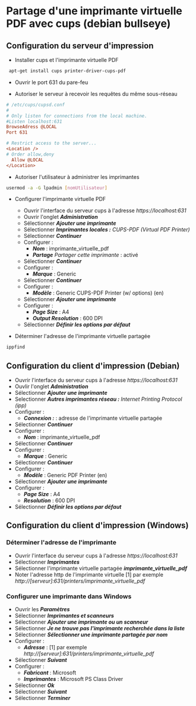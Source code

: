 # Partage d'une imprimante virtuelle PDF avec cups (debian bullseye)

## Configuration du serveur d'impression

* Installer cups et l'imprimante virtuelle PDF 

```bash
 apt-get install cups printer-driver-cups-pdf
 ```

* Ouvrir le port 631 du pare-feu

* Autoriser le serveur à recevoir les requêtes du même sous-réseau

```ini
# /etc/cups/cupsd.conf
#
# Only listen for connections from the local machine.
#Listen localhost:631
BrowseAdress @LOCAL
Port 631

# Restrict access to the server...
<Location />
# Order allow,deny
  Allow @LOCAL
</Location>

```

* Autoriser l'utilisateur à administrer les imprimantes

```bash
usermod -a -G lpadmin [nomUtilisateur]
```

* Configurer l'imprimante virtuelle PDF

    * Ouvrir l'interface du serveur cups à l'adresse _https://localhost:631_
    * Ouvrir l'onglet _**Administration**_
    * Sélectionner _**Ajouter une imprimante**_
    * Sélectionner _**Imprimantes locales :** CUPS-PDF (Virtual PDF Printer)_
    * Sélectionner _**Continuer**_
    * Configurer : 
        * _**Nom**_ : imprimante_virtuelle_pdf
        * _**Partage**  Partager cette imprimante_ : activé
    * Sélectionner _**Continuer**_
    * Configurer : 
        * _**Marque**_ : Generic
    * Sélectionner _**Continuer**_
    * Configurer :
        * _**Modèle**_ : Generic CUPS-PDF Printer (w/ options) (en)
    * Sélectionner _**Ajouter une imprimante**_
    * Configurer : 
        * _**Page Size**_ : A4
        * _**Output Resolution**_ : 600 DPI
    * Sélectionner _**Définir les options par défaut**_

* Déterminer l'adresse de l'imprimante virtuelle partagée

```bash
ippfind
```

## Configuration du client d'impression (Debian)

* Ouvrir l'interface du serveur cups à l'adresse _https://localhost:631_
* Ouvlir l'onglet _**Administration**_
* Sélectionner _**Ajouter une imprimante**_
* Selectionner _**Autres imprimantes réseau :**  Internet Printing Protocol (ipp)_
* Configurer : 
    * _**Connexion :**_ : adresse de l'imprimante virtuelle partagée
* Sélectionner _**Continuer**_
* Configurer : 
    * _**Nom**_ : imprimante_virtuelle_pdf
* Sélectionner _**Continuer**_
* Configurer : 
    * _**Marque**_ : Generic 
* Sélectionner _**Continuer**_
* Configurer : 
    * _**Modèle**_ : Generic PDF Printer (en)
* Sélectionner _**Ajouter une imprimante**_
* Configurer : 
    * _**Page Size**_ : A4
    * _**Resolution**_ : 600 DPI
* Sélectionner _**Définir les options par défaut**_

## Configuration du client d'impression (Windows)

### Déterminer l'adresse de l'imprimante

* Ouvrir l'interface du serveur cups à l'adresse _https://localhost:631_
* Sélectionner _**Imprimantes**_
* Sélectionner l'imprimante virtuelle partagée _**imprimante_virtuelle_pdf**_
* Noter l'adresse http de l'imprimante virtuelle [1] par exemple _http://[serveur]:631/printers/imprimante_virtuelle_pdf_

### Configurer une imprimante dans Windows

* Ouvrir les _**Paramètres**_
* Sélectionner _**Imprimantes et scanneurs**_
* Sélectionner _**Ajouter une imprimante ou un scanneur**_
* Sélectionner _**Je ne trouve pas l'imprimante recherchée dans la liste**_
* Sélectionner _**Sélectionner une imprimante partagée par nom**_
* Configurer :
    * _**Adresse**_ : [1] par exemple _http://[serveur]:631/printers/imprimante_virtuelle_pdf_
* Sélectionner _**Suivant**_
* Configurer : 
    * _**Fabricant**_ : Microsoft
    * _**Imprimantes**_ : Microsoft PS Class Driver
* Sélectionner _**Ok**_
* Sélectionner _**Suivant**_
* Sélectionner _**Terminer**_